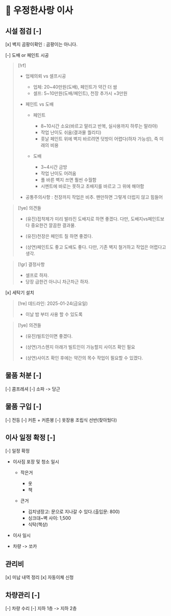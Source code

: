 # 󰏢 우정한사랑 이사


## 시설 점검 [-]

[x] 벽지 곰팡이확인
  : 곰팡이는 아니다.

[-] 도배 or 페인트 시공

  > [!rf]
  >
  > - 업체의뢰 vs 셀프시공
  >
  >   - 업체: 20~40만원(도배), 페인트가 약간 더 쌈
  >   - 셀프:  5~10만원(도배/페인트), 천장 추가시 +3만원
  >
  > - 페인트 vs 도배
  >
  >   - 페인트
  >     - 8~10시간 소요(바르고 말리고 반복, 실사용까지 하루는 말라야)
  >     - 작업 난이도 쉬움(결과물 퀄리티)
  >     - 훗날 페인트 위에 벽지 바르려면 덧방이 어렵다(하자 가능성), 즉 미래의 비용
  >
  >   - 도배
  >     - 3~4시간 금방
  >     - 작업 난이도 어려움
  >     - 풀 바른 벽지 쓰면 훨씬 수월함
  >     - 시멘트에 바로는 못하고 초배지를 바르고 그 위에 해야함
  >
  >
  > * 공통주의사항 : 천장까지 작업은 비추. 왠만하면 그렇게 더럽지 않고 힘들어
  >


  > [!ye] 의견들
  >
  > - (유진)접착제가 미리 발라진 도배지로 하면 좋겠다. 다만, 도배지vs페인트보다  중요한건 깔끔한 결과물.
  > - (유진)천장은 페인트 칠 하면 좋겠다.
  >
  > - (상연)페인트도 좋고 도배도 좋다. 다만, 기존 벽지 철거하고 작업은 어렵다고 생각.


  > [!gr] 결정사항
  >
  > - 셀프로 하자.
  > - 당장 급한건 아니니 차근차근 하자.



[x] 세탁기 설치

  > [!re] 데드라인: 2025-01-24(금요일)
  >
  > - 이날 밤 부터 사용 할 수 있도록


  > [!ye] 의견들
  >
  > - (유진)빌트인이면 좋겠다.
  >
  > - (상연)가스렌지 아래가 빌트인이 가능할지 사이즈 확인 필요
  > - (상연)사이즈 확인 후에는 약간의 목수 작업이 필요할 수 있겠다.


## 물품 처분 [-]

[-] 콤프레셔
[-] 소파 -> 당근


## 물품 구입 [-]

[-] 전등
[-] 커튼 + 커튼봉
[-] 옷장용 조립식 선반(찾아뒀다)


## 이사 일정 확정 [-]

[-] 일정 확정

  - 이사짐 포장 및 청소 일시

    - 작은거
      - 옷
      - 책

    - 큰거
      - 김치냉장고: 문으로 지나갈 수 있다.(출입문: 800)
      - 싱크대~벽 사이: 1,500
      - 식탁(책상)

  - 이사 일시
  - 차량 -> 쏘카



## 관리비

[x] 미납 내역 정리
[x] 자동이체 신청


## 차량관리 [-]

[-] 차량 수리
[-] 지하 1층 -> 지하 2층
